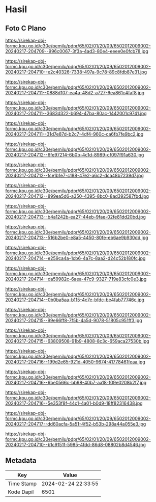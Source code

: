# Hasil

## Foto C Plano

https://sirekap-obj-formc.kpu.go.id/c30e/pemilu/pdpr/65/02/01/20/09/6502012009002-20240217-204709--996c0067-3f3a-4ad3-80e4-eeee0e0fcb78.jpg

https://sirekap-obj-formc.kpu.go.id/c30e/pemilu/pdpr/65/02/01/20/09/6502012009002-20240217-204710--e2c40326-7338-497a-9c78-89c8fdb87e31.jpg

https://sirekap-obj-formc.kpu.go.id/c30e/pemilu/pdpr/65/02/01/20/09/6502012009002-20240217-204711--0888d107-ea4a-48d2-a727-6ea861c4faf8.jpg

https://sirekap-obj-formc.kpu.go.id/c30e/pemilu/pdpr/65/02/01/20/09/6502012009002-20240217-204711--3683d322-b694-47ba-80ac-1442001c9741.jpg

https://sirekap-obj-formc.kpu.go.id/c30e/pemilu/pdpr/65/02/01/20/09/6502012009002-20240217-204711--31d7e87d-b2c7-4df4-960c-ca6fb7fe9bc2.jpg

https://sirekap-obj-formc.kpu.go.id/c30e/pemilu/pdpr/65/02/01/20/09/6502012009002-20240217-204712--6fe97214-6b0b-4c1d-8989-cf097f91a630.jpg

https://sirekap-obj-formc.kpu.go.id/c30e/pemilu/pdpr/65/02/01/20/09/6502012009002-20240217-204712--fce1b1e7-c188-47e2-a6c2-dca48b7239d7.jpg

https://sirekap-obj-formc.kpu.go.id/c30e/pemilu/pdpr/65/02/01/20/09/6502012009002-20240217-204712--899ea5d6-a350-4395-8bc0-8ad392587fbd.jpg

https://sirekap-obj-formc.kpu.go.id/c30e/pemilu/pdpr/65/02/01/20/09/6502012009002-20240217-204713--b4a1242b-ea27-44eb-9fae-02fe81dd20bd.jpg

https://sirekap-obj-formc.kpu.go.id/c30e/pemilu/pdpr/65/02/01/20/09/6502012009002-20240217-204713--516b2be0-e8a5-4450-80fe-eb6ae9b930dd.jpg

https://sirekap-obj-formc.kpu.go.id/c30e/pemilu/pdpr/65/02/01/20/09/6502012009002-20240217-204714--e259ca4a-1cb6-4a7c-8aa2-d24c52b180fc.jpg

https://sirekap-obj-formc.kpu.go.id/c30e/pemilu/pdpr/65/02/01/20/09/6502012009002-20240217-204714--da59982c-6aea-47c9-9327-719e83cfc0e3.jpg

https://sirekap-obj-formc.kpu.go.id/c30e/pemilu/pdpr/65/02/01/20/09/6502012009002-20240217-204714--0b0ba5aa-b115-4c7e-bfdc-be4fab77746c.jpg

https://sirekap-obj-formc.kpu.go.id/c30e/pemilu/pdpr/65/02/01/20/09/6502012009002-20240217-204715--99e66ff8-7f5b-4a5d-9078-51805c951ff3.jpg

https://sirekap-obj-formc.kpu.go.id/c30e/pemilu/pdpr/65/02/01/20/09/6502012009002-20240217-204715--63809508-91b9-4808-8c3c-659aca27530b.jpg

https://sirekap-obj-formc.kpu.go.id/c30e/pemilu/pdpr/65/02/01/20/09/6502012009002-20240217-204716--199d2e65-921d-4050-9674-41778461feaa.jpg

https://sirekap-obj-formc.kpu.go.id/c30e/pemilu/pdpr/65/02/01/20/09/6502012009002-20240217-204716--6be0566c-bb98-40b7-aa18-f09e0208b2f7.jpg

https://sirekap-obj-formc.kpu.go.id/c30e/pemilu/pdpr/65/02/01/20/09/6502012009002-20240217-204716--5e353f8f-44c1-4a01-b0d9-18ff82316438.jpg

https://sirekap-obj-formc.kpu.go.id/c30e/pemilu/pdpr/65/02/01/20/09/6502012009002-20240217-204717--dd60acfa-5a51-4f52-b53b-298a44a055e3.jpg

https://sirekap-obj-formc.kpu.go.id/c30e/pemilu/pdpr/65/02/01/20/09/6502012009002-20240217-204710--b1c9151f-5985-4fdd-86d8-08802b8d4546.jpg


## Metadata

| Key        | Value               |
| ---------- | ------------------- |
| Time Stamp | 2024-02-24 22:33:55 |
| Kode Dapil | 6501                |



